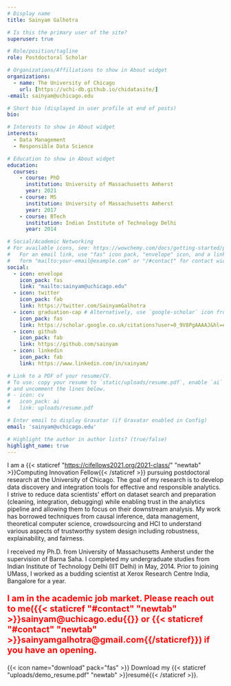 ```yaml
---
# Display name
title: Sainyam Galhotra

# Is this the primary user of the site?
superuser: true

# Role/position/tagline
role: Postdoctoral Scholar

# Organizations/Affiliations to show in About widget
organizations:
  - name: The University of Chicago
    url: [https://uchi-db.github.io/chidatasite/]
-email: sainyam@uchicago.edu

# Short bio (displayed in user profile at end of posts)
bio: 

# Interests to show in About widget
interests:
  - Data Management
  - Responsible Data Science

# Education to show in About widget
education:
  courses:
    - course: PhD 
      institution: University of Massachusetts Amherst
      year: 2021
    - course: MS
      institution: University of Massachusetts Amherst
      year: 2017
    - course: BTech
      institution: Indian Institute of Technology Delhi
      year: 2014

# Social/Academic Networking
# For available icons, see: https://wowchemy.com/docs/getting-started/page-builder/#icons
#   For an email link, use "fas" icon pack, "envelope" icon, and a link in the
#   form "mailto:your-email@example.com" or "/#contact" for contact widget.
social:
  - icon: envelope
    icon_pack: fas
    link: "mailto:sainyam@uchicago.edu" 
  - icon: twitter
    icon_pack: fab
    link: https://twitter.com/SainyamGalhotra
  - icon: graduation-cap # Alternatively, use `google-scholar` icon from `ai` icon pack
    icon_pack: fas
    link: https://scholar.google.co.uk/citations?user=0_9V8PgAAAAJ&hl=en
  - icon: github
    icon_pack: fab
    link: https://github.com/sainyam
  - icon: linkedin
    icon_pack: fab
    link: https://www.linkedin.com/in/sainyam/

# Link to a PDF of your resume/CV.
# To use: copy your resume to `static/uploads/resume.pdf`, enable `ai` icons in `params.toml`,
# and uncomment the lines below.
# - icon: cv
#   icon_pack: ai
#   link: uploads/resume.pdf

# Enter email to display Gravatar (if Gravatar enabled in Config)
email: 'sainyam@uchicago.edu'

# Highlight the author in author lists? (true/false)
highlight_name: true
---
```


I am a {{< staticref "https://cifellows2021.org/2021-class/" "newtab" >}}Computing Innovation Fellow{{< /staticref >}}  pursuing postdoctoral research at the University of Chicago. The goal of my research is to develop data discovery and integration tools for effective and responsible analytics. I strive to reduce data scientists' effort on dataset search and preparation (cleaning, integration, debugging) while enabling trust in the analytics pipeline and allowing them to focus on their downstream analysis. My work has borrowed techniques from causal inference, data management, theoretical computer science, crowdsourcing and HCI to understand various aspects of trustworthy system design including robustness, explainability, and fairness.

I received my Ph.D. from University of Massachusetts Amherst under the supervision of Barna Saha. I completed my undergraduate studies from Indian Institute of Technology Delhi (IIT Delhi) in May, 2014. Prior to joining UMass, I worked as a budding scientist at Xerox Research Centre India, Bangalore for a year.

<p style="font-size:20px; color:red; font-weight:bold;">
I am in the academic job market. Please reach out to me({{< staticref "#contact" "newtab" >}}sainyam@uchicago.edu{{</staticref>}} or {{< staticref "#contact" "newtab" >}}sainyamgalhotra@gmail.com{{/staticref}}) if you have an opening.</p>

{{< icon name="download" pack="fas" >}} Download my {{< staticref "uploads/demo_resume.pdf" "newtab" >}}resumé{{< /staticref >}}.
